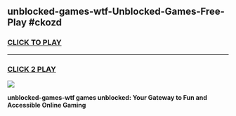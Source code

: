 
## unblocked-games-wtf-Unblocked-Games-Free-Play #ckozd
<h3>
<a href="https://us.freeplayer.one?title=unblocked-games-wtf&ref=9M">CLICK TO PLAY</a></h3>
<hr>

<h3>
<a href="https://us.freeplayer.one?title=unblocked-games-wtf&ref=9M">CLICK 2 PLAY</a>
  
</h3>

<a href="https://us.freeplayer.one?title=unblocked-games-wtf&ref=9M"><img src="https://clearcache.store/games.png"></a>


**unblocked-games-wtf games unblocked: Your Gateway to Fun and Accessible Online Gaming**
